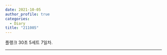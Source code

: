 ```yaml
---
date: 2021-10-05
author_profile: true
categories:
  - Diary
title: "211005"
---
```


플랭크 30초 5세트 7일차.

---





